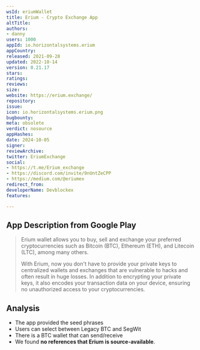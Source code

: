 ```yaml
---
wsId: eriumWallet
title: Erium - Crypto Exchange App
altTitle: 
authors:
- danny
users: 1000
appId: io.horizontalsystems.erium
appCountry: 
released: 2021-09-28
updated: 2022-10-14
version: 0.21.17
stars: 
ratings: 
reviews: 
size: 
website: https://erium.exchange/
repository: 
issue: 
icon: io.horizontalsystems.erium.png
bugbounty: 
meta: obsolete
verdict: nosource
appHashes: 
date: 2024-10-05
signer: 
reviewArchive: 
twitter: EriumExchange
social:
- https://t.me/Erium_exchange
- https://discord.com/invite/9nUntZeCPP
- https://medium.com/@eriumex
redirect_from: 
developerName: Devblockex
features: 

---
```


## App Description from Google Play 

> Erium wallet allows you to buy, sell and exchange your preferred cryptocurrencies such as Bitcoin (BTC), Ethereum (ETH), and
Litecoin (LTC), among many others. 
>
> With Erium, now you don't have to provide your private keys to centralized wallets and exchanges that are vulnerable to hacks and
often result in huge losses. In addition to encrypting your private keys, it also encodes your transaction data on your device, ensuring
no unauthorized access to your cryptocurrencies. 

## Analysis 

- The app provided the seed phrases
- Users can select between Legacy BTC and SegWit
- There is a BTC wallet that can send/receive 
- We found **no references that Erium is source-available**.
